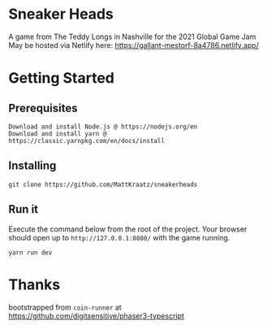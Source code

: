 # Sneaker Heads
A game from The Teddy Longs in Nashville for the 2021 Global Game Jam
May be hosted via Netlify here: https://gallant-mestorf-8a4786.netlify.app/

# Getting Started
## Prerequisites
```
Download and install Node.js @ https://nodejs.org/en
Download and install yarn @ https://classic.yarnpkg.com/en/docs/install
```
## Installing
```
git clone https://github.com/MattKraatz/sneakerheads
```
## Run it
Execute the command below from the root of the project. Your browser should open up to `http://127.0.0.1:8080/` with the game running.
```
yarn run dev
```

# Thanks
bootstrapped from `coin-runner` at https://github.com/digitsensitive/phaser3-typescript